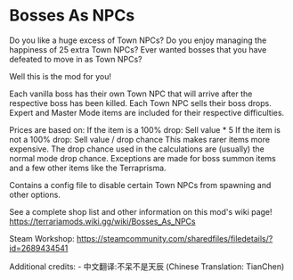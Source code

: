 ﻿# Bosses As NPCs
Do you like a huge excess of Town NPCs?
Do you enjoy managing the happiness of 25 extra Town NPCs?
Ever wanted bosses that you have defeated to move in as Town NPCs?

Well this is the mod for you!

Each vanilla boss has their own Town NPC that will arrive after the respective boss has been killed.
Each Town NPC sells their boss drops. Expert and Master Mode items are included for their respective difficulties.

Prices are based on:
	If the item is a 100% drop: Sell value * 5
	If the item is not a 100% drop: Sell value / drop chance
This makes rarer items more expensive.
The drop chance used in the calculations are (usually) the normal mode drop chance.
Exceptions are made for boss summon items and a few other items like the Terraprisma.

Contains a config file to disable certain Town NPCs from spawning and other options.

See a complete shop list and other information on this mod's wiki page!
https://terrariamods.wiki.gg/wiki/Bosses_As_NPCs

Steam Workshop: https://steamcommunity.com/sharedfiles/filedetails/?id=2689434541

Additional credits:
	- 中文翻译:不呆不是天辰 (Chinese Translation: TianChen)